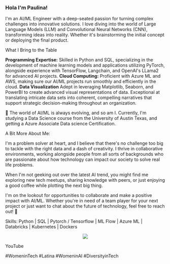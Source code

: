 ### Hola I'm Paulina!

I'm an AI/ML Engineer with a deep-seated passion for turning complex challenges into innovative solutions. I love diving into the world of Large Language Models (LLM) and Convolutional Neural Networks (CNN), transforming ideas into reality. Whether it's brainstorming the initial concept or deploying the final product.

What I Bring to the Table

<b>Programming Expertise:</b> Skilled in Python and SQL, specializing in the development of machine learning models and applications utilizing PyTorch, alongside experience with TensorFlow, Langchain, and OpenAI's LLama2 for advanced AI projects. <b>Cloud Computing:</b>  Proficient with Azure ML and AWS, making sure our AI/ML projects run smoothly and efficiently in the cloud. <b>Data Visualization</b> Adept in leveraging Matplotlib, Seaborn, and PowerBI to create advanced visual representations of data. Exceptional at translating intricate data sets into coherent, compelling narratives that support strategic decision-making throughout an organization.

🌱 The world of AI/ML is always evolving, and so am I. Currently, I'm studying a Data Science course from the University of Austin Texas, and getting a Azure Associate Data science Certification.

A Bit More About Me:

I'm a problem solver at heart, and I believe that there's no challenge too big to tackle with the right data and a dash of creativity. I thrive in collaborative environments, working alongside people from all sorts of backgrounds who are passionate about how technology can impact our society to solve real life problems.

When I'm not geeking out over the latest AI trend, you might find me exploring new tech meetups, sharing knowledge with peers, or just enjoying a good coffee while plotting the next big thing. 

I'm on the lookout for opportunities to collaborate and make a positive impact with AI/ML. Whether you're in need of a team player for your next project or just want to chat about the future of technology, feel free to reach out! 💬

Skills: Python | SQL | Pytorch / Tensorflow | ML Flow | Azure ML | Databricks | Kubernetes | Dockers 

<p align="center">
  <a href="https://skillicons.dev">
    <img src="https://skillicons.dev/icons?i=python,pytorch,tensorflow,aws,azure,kubernetes,docker" />
  </a>
</p>

YouTube


#WomeninTech #Latina #WomeninAI #DiversityinTech






